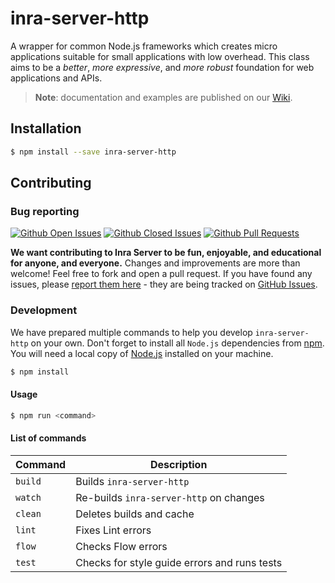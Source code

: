 # inra-server-http

A wrapper for common Node.js frameworks which creates micro applications suitable for small applications with low overhead. This class aims to be a _better_, _more expressive_, and _more robust_ foundation for web applications and APIs.

>**Note**: documentation and examples are published on our [Wiki](https://github.com/project-inra/inra-server/wiki).

## Installation

```bash
$ npm install --save inra-server-http
```

## Contributing

### Bug reporting

[![Github Open Issues](https://img.shields.io/github/issues-raw/project-inra/inra-server.svg)](https://github.com/project-inra/inra-server/issues)
[![Github Closed Issues](https://img.shields.io/github/issues-closed-raw/project-inra/inra-server.svg)](https://github.com/project-inra/inra-server/issues?q=is%3Aissue+is%3Aclosed)
[![Github Pull Requests](https://img.shields.io/github/issues-pr-raw/project-inra/inra-server.svg)](https://github.com/project-inra/inra-server/pulls)

**We want contributing to Inra Server to be fun, enjoyable, and educational for anyone, and everyone.** Changes and improvements are more than welcome! Feel free to fork and open a pull request. If you have found any issues, please [report them here](https://github.com/project-inra/inra-server/issues/new) - they are being tracked on [GitHub Issues](https://github.com/project-inra/inra-server/issues).

### Development

We have prepared multiple commands to help you develop `inra-server-http` on your own. Don't forget to install all `Node.js` dependencies from [npm](https://www.npmjs.com/). You will need a local copy of [Node.js](https://nodejs.org/en/) installed on your machine.

```bash
$ npm install
```

#### Usage

```bash
$ npm run <command>
```

#### List of commands

| Command | Description                                  |
| ------- | -------------------------------------------- |
| `build` | Builds `inra-server-http`                    |
| `watch` | Re-builds `inra-server-http` on changes      |
| `clean` | Deletes builds and cache                     |
| `lint`  | Fixes Lint errors                            |
| `flow`  | Checks Flow errors                           |
| `test`  | Checks for style guide errors and runs tests |
